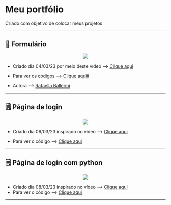 # Meu portfólio
 
 Criado com objetivo de colocar meus projetos

---
 ## :memo: Formulário

 <div align="center">
<img src="https://user-images.githubusercontent.com/124575968/222930751-17de9658-290c-4e3f-854a-185668d17759.png" widht"300px" />
</div>
 

- Criado dia 04/03/23 por meio deste vídeo --> [Clique aqui](https://www.youtube.com/watch?v=wwqOJ2o84S4)

- Para ver os códigos --> [Clique aquiii](https://github.com/maycondouglasbm/Meu-portfolio/tree/main/formul%C3%A1rio)

- Autora --> [Rafaella Ballerini](https://github.com/rafaballerini)

---

## :spiral_notepad: Página de login

<div align="center">
<img src="https://user-images.githubusercontent.com/124575968/223171496-a5412bc5-f7a0-4f15-b292-afd1f4257fcd.png" widht"150px" />
</div>

- Criado dia 06/03/23 inspirado no vídeo --> [Clique aqui](https://www.youtube.com/watch?v=lP-XV2wXXQM)

- Para ver o código --> [Clique aqui](https://github.com/maycondouglasbm/Meu-portfolio/tree/main/P%C3%A1gina%20de%20login)

---

## :spiral_notepad: Página de login com python

<div align="center">
<img src="https://user-images.githubusercontent.com/124575968/223851344-52083741-461d-491d-8efc-888b42a24a6e.png" widht"150px" />
</div>

- Criado dia 08/03/23 inspirado no vídeo --> [Clique aqui](https://www.youtube.com/watch?v=UnfmxnFpfdM)
- Para ver o código --> [Clique aqui](https://github.com/maycondouglasbm/Meu-portfolio/blob/main/p%C3%A1gina%20de%20login-python/log-pag.py)

---